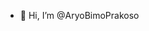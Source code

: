 - 👋 Hi, I’m @AryoBimoPrakoso


<!---
AryoBimoPrakoso/AryoBimoPrakoso is a ✨ special ✨ repository because its `README.md` (this file) appears on your GitHub profile.
You can click the Preview link to take a look at your changes.
--->
